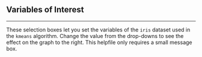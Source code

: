 ## Variables of Interest

***
These selection boxes let you set the variables of the `iris` dataset used in the `kmeans` algorithm. Change the value from the drop-downs to see the effect on the graph to the right.
This helpfile only requires a small message box.
